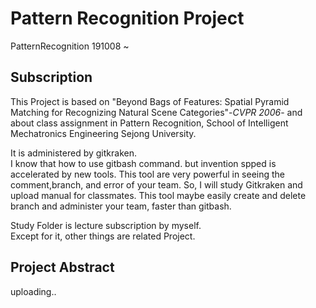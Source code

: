 # Pattern Recognition Project
PatternRecognition 191008 ~

## Subscription

This Project is based on "Beyond Bags of Features: Spatial Pyramid Matching for Recognizing Natural Scene Categories"-_CVPR 2006_-
and about class assignment in Pattern Recognition, School of Intelligent Mechatronics Engineering Sejong University.  
  
  
It is administered by gitkraken.  
I know that how to use gitbash command. but invention spped is accelerated by new tools. This tool are very powerful in seeing the comment,branch, and error of your team. So, I will study Gitkraken and upload manual for classmates. This tool maybe easily create and delete branch and administer your team, faster than gitbash.
  
Study Folder is lecture subscription by myself.  
Except for it, other things are related Project.  

## Project Abstract

uploading..
